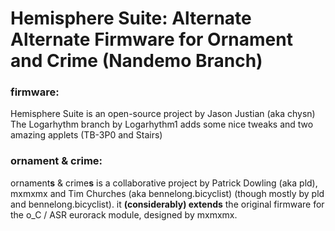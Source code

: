 Hemisphere Suite: Alternate Alternate Firmware for Ornament and Crime (Nandemo Branch)
===

### firmware:

Hemisphere Suite is an open-source project by Jason Justian (aka chysn)
The Logarhythm branch by Logarhythm1 adds some nice tweaks and two amazing applets (TB-3P0 and Stairs)

### ornament & crime:
ornament**s** & crime**s** is a collaborative project by Patrick Dowling (aka pld), mxmxmx and Tim Churches (aka bennelong.bicyclist) (though mostly by pld and bennelong.bicyclist). it **(considerably) extends** the original firmware for the o_C / ASR eurorack module, designed by mxmxmx.
